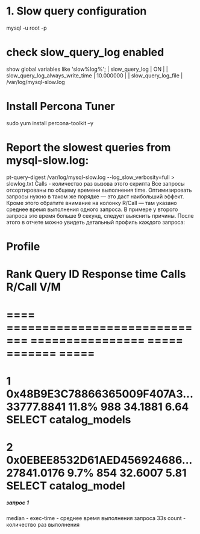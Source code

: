 # 1. Slow query configuration
mysql -u root -p
# check slow_query_log enabled
show global variables like 'slow%log%';
| slow_query_log                    | ON                      |
| slow_query_log_always_write_time  | 10.000000               |
| slow_query_log_file               | /var/log/mysql-slow.log

# Install Percona Tuner
sudo yum install percona-toolkit –y
# Report the slowest queries from mysql-slow.log:
pt-query-digest /var/log/mysql-slow.log --log_slow_verbosity=full > slowlog.txt
Calls - количество раз вызова этого скрипта
Все запросы отсортированы по общему времени выполнения time. Оптимизировать запросы нужно в таком же порядке — это даст наибольший эффект. 
Кроме этого обратите внимание на колонку R/Call — там указано среднее время выполнения одного запроса. 
В примере у второго запроса это время больше 9 секунд, следует выяснить причины.
После этого в отчете можно увидеть детальный профиль каждого запроса:

# Profile
# Rank Query ID                      Response time    Calls R/Call  V/M   
# ==== ============================= ================ ===== ======= ===== 
#    1 0x48B9E3C78866365009F407A3... 33777.8841 11.8%   988 34.1881  6.64 SELECT catalog_models
#    2 0x0EBEE8532D61AED456924686... 27841.0176  9.7%   854 32.6007  5.81 SELECT catalog_model
##### запрос 1
median - exec-time - среднее время выполнения запроса 33s
count - количество раз выполнения
